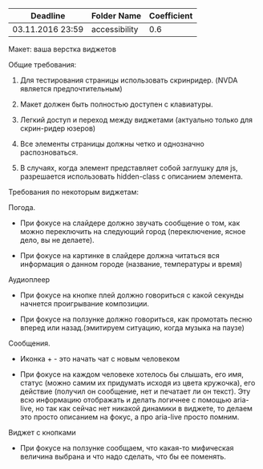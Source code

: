 ﻿Deadline         | Folder Name    | Coefficient
-----------------|----------------|--------------
03.11.2016 23:59 | accessibility  | 0.6


Макет: ваша верстка виджетов


Общие требования:
1. Для тестирования страницы использовать скринридер. (NVDA является предпочтительным)

2. Макет должен быть полностью доступен с клавиатуры.

3. Легкий доступ и переход между виджетами (актуально только для скрин-ридер юзеров)

4. Все элементы страницы должны четко и однозначно распозноваться.

5. В случаях, когда элемент представляет собой заглушку для js, разрешается использовать hidden-class с описанием элемента.

Требования по некоторым виджетам:


Погода.

 * При фокусе на слайдере должно звучать сообщение о том, как можно переключить на следующий город (переключение, ясное дело, вы не делаете).

 * При фокусе на картинке в слайдере должна читаться вся информация о данном городе (название, температуры и время)


Аудиоплеер

 * При фокусе на кнопке плей должно говориться с какой секунды начнется проигрывание композиции.

 * При фокусе на ползунке должно говориться, как промотать песню вперед или назад.(эмитируем ситуацию, когда музыка на паузе)


Сообщения.

 * Иконка + - это начать чат с новым человеком

 * При фокусе на каждом человеке хотелось бы слышать, его имя, статус (можно самим их придумать исходя из цвета кружочка), его действие (получил он сообщение, нет и печатает ли он текст). Эту всю информацию отображать и делать логичнее с помощью aria-live, но так как сейчас нет никакой динамики в виджете, то делаем это просто описанием на фокус, а про aria-live просто помним.


Виджет с кнопками

 * При фокусе на ползунке сообщаем, что какая-то мифическая величина выбрана и что надо сделать, что бы ее поменять.